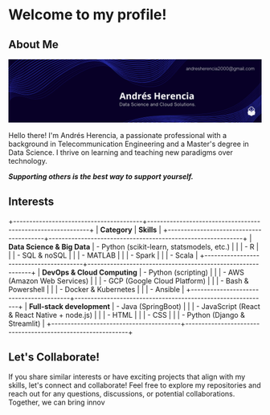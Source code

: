 # Welcome to my profile!

## About Me

![Profile Image](banner.png)

Hello there! I'm Andrés Herencia, a passionate professional with a background in Telecommunication Engineering and a Master's degree in Data Science. I thrive on learning and teaching new paradigms over technology. 

***Supporting others is the best way to support yourself.***

## Interests

+----------------------------------------+------------------------------------------------------------+
|               **Category**             |                      **Skills**                              |
+----------------------------------------+------------------------------------------------------------+
| **Data Science & Big Data**             | - Python (scikit-learn, statsmodels, etc.)                  |
|                                        | - R                                                          |
|                                        | - SQL & noSQL                                                |
|                                        | - MATLAB                                                     |
|                                        | - Spark                                                      |
|                                        | - Scala                                                      |
+----------------------------------------+------------------------------------------------------------+
| **DevOps & Cloud Computing**            | - Python (scripting)                                         |
|                                        | - AWS (Amazon Web Services)                                  |
|                                        | - GCP (Google Cloud Platform)                                |
|                                        | - Bash & Powershell                                          |
|                                        | - Docker & Kubernetes                                       |
|                                        | - Ansible                                                    |
+----------------------------------------+------------------------------------------------------------+
| **Full-stack development**              | - Java (SpringBoot)                                          |
|                                        | - JavaScript (React & React Native + node.js)               |
|                                        | - HTML                                                       |
|                                        | - CSS                                                        |
|                                        | - Python (Django & Streamlit)                                |
+----------------------------------------+------------------------------------------------------------+


## Let's Collaborate!

If you share similar interests or have exciting projects that align with my skills, let's connect and collaborate! Feel free to explore my repositories and reach out for any questions, discussions, or potential collaborations. Together, we can bring innov
